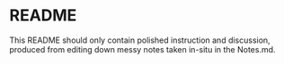 # README 
This README should only contain polished instruction and discussion, produced from editing down messy notes taken in-situ in the Notes.md.

